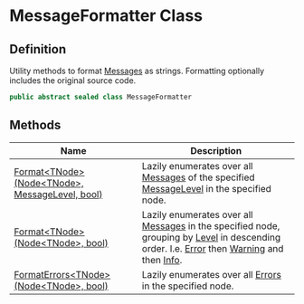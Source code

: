 # MessageFormatter Class
## Definition

Utility methods to format [Messages](MrKWatkins.Ast.Message.md) as strings. Formatting optionally includes the original source code.

```c#
public abstract sealed class MessageFormatter
```

## Methods

| Name | Description |
| ---- | ----------- |
| [Format&lt;TNode&gt;(Node&lt;TNode&gt;, MessageLevel, bool)](MrKWatkins.Ast.MessageFormatter.Format.md) | Lazily enumerates over all [Messages](MrKWatkins.Ast.Message.md) of the specified [MessageLevel](MrKWatkins.Ast.MessageLevel.md) in the specified node. |
| [Format&lt;TNode&gt;(Node&lt;TNode&gt;, bool)](MrKWatkins.Ast.MessageFormatter.Format.md) | Lazily enumerates over all [Messages](MrKWatkins.Ast.Message.md) in the specified node, grouping by [Level](MrKWatkins.Ast.Message.Level.md) in descending order. I.e. [Error](MrKWatkins.Ast.MessageLevel.Error.md) then [Warning](MrKWatkins.Ast.MessageLevel.Warning.md) and then [Info](MrKWatkins.Ast.MessageLevel.Info.md). |
| [FormatErrors&lt;TNode&gt;(Node&lt;TNode&gt;, bool)](MrKWatkins.Ast.MessageFormatter.FormatErrors.md) | Lazily enumerates over all [Errors](MrKWatkins.Ast.MessageLevel.Error.md) in the specified node. |

